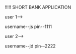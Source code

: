 !!!!!  SHORT BANK APPLICATION


user 1-->

username--js
pin--1111


user 2-->

username--jd
pin--2222